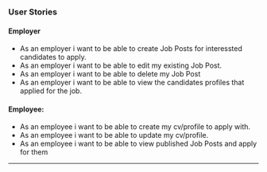 ### User Stories

#### Employer

- As an employer i want to be able to create Job Posts for interessted candidates to apply.
- As an employer i want to be able to edit my existing Job Post.
- As an employer i want to be able to delete my Job Post
- As an employer i want to be able to view the candidates profiles that applied for the job.

#### Employee:

- As an employee i want to be able to create my cv/profile to apply with.
- As an employee i want to be able to update my cv/profile.
- As an employee i want to be able to view published Job Posts and apply for them

---

